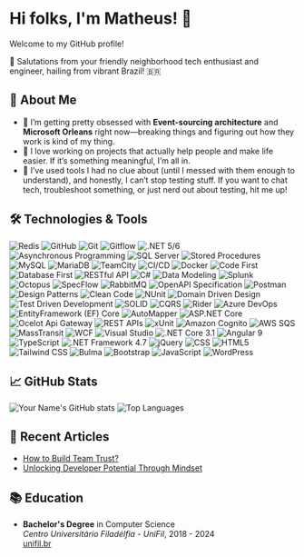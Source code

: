 # Hi folks, I'm Matheus! 👋

Welcome to my GitHub profile!

:goat: Salutations from your friendly neighborhood tech enthusiast and engineer, hailing from vibrant Brazil! 🇧🇷

## 🚀 About Me
- 🌱 I’m getting pretty obsessed with **Event-sourcing architecture** and **Microsoft Orleans** right now—breaking things and figuring out how they work is kind of my thing.
- 👯 I love working on projects that actually help people and make life easier. If it’s something meaningful, I’m all in.
- 💬 I’ve used tools I had no clue about (until I messed with them enough to understand), and honestly, I can’t stop testing stuff. If you want to chat tech, troubleshoot something, or just nerd out about testing, hit me up!


## 🛠️ Technologies & Tools

![Redis](https://img.shields.io/badge/-Redis-333333?style=flat&logo=redis)
![GitHub](https://img.shields.io/badge/-GitHub-333333?style=flat&logo=github)
![Git](https://img.shields.io/badge/-Git-333333?style=flat&logo=git)
![Gitflow](https://img.shields.io/badge/-Gitflow-333333?style=flat&logo=git)
![.NET 5/6](https://img.shields.io/badge/-.NET%205/6-333333?style=flat&logo=dotnet)
![Asynchronous Programming](https://img.shields.io/badge/-Asynchronous%20Programming-333333?style=flat)
![SQL Server](https://img.shields.io/badge/-SQL%20Server-333333?style=flat&logo=microsoft-sql-server)
![Stored Procedures](https://img.shields.io/badge/-Stored%20Procedures-333333?style=flat)
![MySQL](https://img.shields.io/badge/-MySQL-333333?style=flat&logo=mysql)
![MariaDB](https://img.shields.io/badge/-MariaDB-333333?style=flat&logo=mariadb)
![TeamCity](https://img.shields.io/badge/-TeamCity-333333?style=flat&logo=teamcity)
![CI/CD](https://img.shields.io/badge/-CI/CD-333333?style=flat)
![Docker](https://img.shields.io/badge/-Docker-333333?style=flat&logo=docker)
![Code First](https://img.shields.io/badge/-Code%20First-333333?style=flat)
![Database First](https://img.shields.io/badge/-Database%20First-333333?style=flat)
![RESTful API](https://img.shields.io/badge/-RESTful%20API-333333?style=flat)
![C#](https://img.shields.io/badge/-C%23-333333?style=flat&logo=c-sharp)
![Data Modeling](https://img.shields.io/badge/-Data%20Modeling-333333?style=flat)
![Splunk](https://img.shields.io/badge/-Splunk-333333?style=flat&logo=splunk)
![Octopus](https://img.shields.io/badge/-Octopus-333333?style=flat&logo=octopus-deploy)
![SpecFlow](https://img.shields.io/badge/-SpecFlow-333333?style=flat&logo=specflow)
![RabbitMQ](https://img.shields.io/badge/-RabbitMQ-333333?style=flat&logo=rabbitmq)
![OpenAPI Specification](https://img.shields.io/badge/-OpenAPI%20Specification-333333?style=flat&logo=openapi-initiative)
![Postman](https://img.shields.io/badge/-Postman-333333?style=flat&logo=postman)
![Design Patterns](https://img.shields.io/badge/-Design%20Patterns-333333?style=flat)
![Clean Code](https://img.shields.io/badge/-Clean%20Code-333333?style=flat)
![NUnit](https://img.shields.io/badge/-NUnit-333333?style=flat&logo=nunit)
![Domain Driven Design](https://img.shields.io/badge/-Domain%20Driven%20Design-333333?style=flat)
![Test Driven Development](https://img.shields.io/badge/-Test%20Driven%20Development-333333?style=flat)
![SOLID](https://img.shields.io/badge/-SOLID-333333?style=flat)
![CQRS](https://img.shields.io/badge/-CQRS-333333?style=flat)
![Rider](https://img.shields.io/badge/-Rider-333333?style=flat&logo=jetbrains)
![Azure DevOps](https://img.shields.io/badge/-Azure%20DevOps-333333?style=flat&logo=azure-devops)
![EntityFramework (EF) Core](https://img.shields.io/badge/-EntityFramework%20Core-333333?style=flat&logo=entity-framework)
![AutoMapper](https://img.shields.io/badge/-AutoMapper-333333?style=flat&logo=automapper)
![ASP.NET Core](https://img.shields.io/badge/-ASP.NET%20Core-333333?style=flat&logo=dotnet)
![Ocelot Api Gateway](https://img.shields.io/badge/-Ocelot%20Api%20Gateway-333333?style=flat)
![REST APIs](https://img.shields.io/badge/-REST%20APIs-333333?style=flat)
![xUnit](https://img.shields.io/badge/-xUnit-333333?style=flat&logo=xunit)
![Amazon Cognito](https://img.shields.io/badge/-Amazon%20Cognito-333333?style=flat&logo=amazon-cognito)
![AWS SQS](https://img.shields.io/badge/-AWS%20SQS-333333?style=flat&logo=amazon-aws)
![MassTransit](https://img.shields.io/badge/-MassTransit-333333?style=flat)
![WCF](https://img.shields.io/badge/-WCF-333333?style=flat)
![Visual Studio](https://img.shields.io/badge/-Visual%20Studio-333333?style=flat&logo=visual-studio)
![.NET Core 3.1](https://img.shields.io/badge/-.NET%20Core%203.1-333333?style=flat&logo=dotnet)
![Angular 9](https://img.shields.io/badge/-Angular%209-333333?style=flat&logo=angular)
![TypeScript](https://img.shields.io/badge/-TypeScript-333333?style=flat&logo=typescript)
![.NET Framework 4.7](https://img.shields.io/badge/-.NET%20Framework%204.7-333333?style=flat&logo=dotnet)
![jQuery](https://img.shields.io/badge/-jQuery-333333?style=flat&logo=jquery)
![CSS](https://img.shields.io/badge/-CSS-333333?style=flat&logo=css3)
![HTML5](https://img.shields.io/badge/-HTML5-333333?style=flat&logo=html5)
![Tailwind CSS](https://img.shields.io/badge/-Tailwind%20CSS-333333?style=flat&logo=tailwind-css)
![Bulma](https://img.shields.io/badge/-Bulma-333333?style=flat&logo=bulma)
![Bootstrap](https://img.shields.io/badge/-Bootstrap-333333?style=flat&logo=bootstrap)
![JavaScript](https://img.shields.io/badge/-JavaScript-333333?style=flat&logo=javascript)
![WordPress](https://img.shields.io/badge/-WordPress-333333?style=flat&logo=wordpress)

## 📈 GitHub Stats

![Your Name's GitHub stats](https://github-readme-stats.vercel.app/api?username=makampos&show_icons=true&theme=Graywhite)
![Top Languages](https://github-readme-stats.vercel.app/api/top-langs/?username=makampos&layout=compact&theme=Graywhite)

## 📝 Recent Articles

<!-- BLOG-POST-LIST:START -->
- [How to Build Team Trust?](https://www.linkedin.com/pulse/how-build-team-trust-matheus-de-campos-e4ctf?trk=article-ssr-frontend-pulse_more-articles_related-content-card)
- [Unlocking Developer Potential Through Mindset](https://www.linkedin.com/pulse/unlocking-developer-potential-through-mindset-matheus-de-campos-ptsyf/)
<!-- BLOG-POST-LIST:END -->

## 📚 Education

- **Bachelor's Degree** in Computer Science  
  _Centro Universitário Filadélfia - UniFil_, 2018 - 2024  
  [unifil.br](https://unifil.br)

